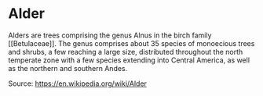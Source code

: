 # Alder


Alders are trees comprising the genus Alnus in the birch family [[Betulaceae]]. The genus comprises about 35 species of monoecious trees and shrubs, a few reaching a large size, distributed throughout the north temperate zone with a few species extending into Central America, as well as the northern and southern Andes.


Source: https://en.wikipedia.org/wiki/Alder
